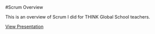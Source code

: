 #Scrum Overview

This is an overview of Scrum I did for THINK Global School teachers.

[View Presentation](https://gitpitch.com/mhourahine/scrum_presentation)
